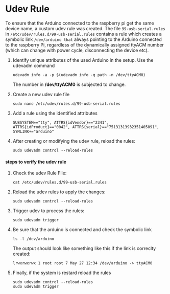 # Udev Rule
To ensure that the Arduino connected to the raspberry pi get the same device name, a custom udev rule was created. 
The file `99-usb-serial.rules` in `/etc/udev/rules.d/99-usb-serial.rules` contains a rule which creates a symbolic link `/dev/arduino that` always pointing to the Arduino connected to the raspberry Pi, regardless of the dynamically assigned ttyACM number (which can change with power cycle, disconnecting the device etc).

1. Identify unique attributes of the used Arduino in the setup. Use the udevadm command
   ```
   udevadm info -a -p $(udevadm info -q path -n /dev/ttyACM0)
   ```
   The number in **/dev/ttyACM0** is subjected to change.

1. Create a new udev rule file
   ```
   sudo nano /etc/udev/rules.d/99-usb-serial.rules
   ```
1. Add a rule using the identified attributes
   ```
   SUBSYSTEM=="tty", ATTRS{idVendor}=="2341", ATTRS{idProduct}=="0042", ATTRS{serial}=="75131313932351405091", SYMLINK+="arduino"
   ```
1. After creating or modifying the udev rule, reload the rules:
   ```
   sudo udevadm control --reload-rules
   ```
#### steps to verify the udev rule
1. Check the udev Rule File:
   ```
   cat /etc/udev/rules.d/99-usb-serial.rules
   ```
1. Reload the udev rules to apply the changes:
   ```
   sudo udevadm control --reload-rules
   ```
1. Trigger udev to process the rules:
   ```
   sudo udevadm trigger
   ```
1. Be sure that the arduino is connected and check the symbolic link
   ```
   ls -l /dev/arduino
   ```
   The output should look like something like this if the link is correclty created:
   ```
   lrwxrwxrwx 1 root root 7 May 27 12:34 /dev/arduino -> ttyACM0
   ```
1. Finally, if the system is restard reload the rules
    ```
    sudo udevadm control --reload-rules
    sudo udevadm trigger
    ```